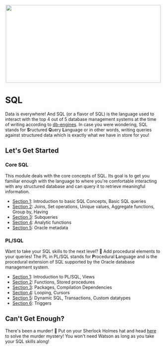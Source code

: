 <p align="center">
<img src="https://i.imgur.com/367w4d4.png" width="500" height="250">
</p>

# SQL

Data is everywhere! And SQL (or a flavor of SQL) is the language used to interact with the top 4 out of 5 database management systems at the time of writing according to [db-engines](https://db-engines.com/en/ranking_trend). In case you were wondering, SQL stands for **S**ructured **Q**uery **L**anguage or in other words, writing queries against structured data which is exactly what we have in store for you!

## Let's Get Started

### Core SQL

This module deals with the core concepts of SQL. Its goal is to get you familiar enough with the language to where you're comfortable interacting with any structured database and can query it to retrieve meaningful information.

- [Section 1](core-sql/section-1.md): Introduction to basic SQL Concepts, Basic SQL queries
- [Section 2](core-sql/section-2.md): Joins, Set operations, Unique values, Aggregate functions, Group by, Having
- [Section 3](core-sql/section-3.md): Subqueries
- [Section 4](core-sql/section-4.md): Analytic functions
- [Section 5](core-sql/section-5.md): Oracle metadata

### PL/SQL

Want to take your SQL skills to the next level? :rocket: Add procedural elements to your queries! The PL in PL/SQL stands for **P**rocedural **L**anguage and is the procedural extension of SQL supported by the Oracle database management system. 

- [Section 1](plsql/section-1.md): Introduction to PL/SQL, Views
- [Section 2](plsql/section-2.md): Functions, Stored procedures
- [Section 3](plsql/section-3.md): Packages, Compilation Dependencies
- [Section 4](plsql/section-4.md): Looping, Cursors
- [Section 5](plsql/section-5.md): Dynamic SQL, Transactions, Custom datatypes
- [Section 6](plsql/section-6.md): Triggers

## Can't Get Enough?

There's been a murder! :speak_no_evil: Put on your Sherlock Holmes hat and head [here](https://mystery.knightlab.com/) to solve the murder mystery! You won't need Watson as long as you take your SQL skills along!
